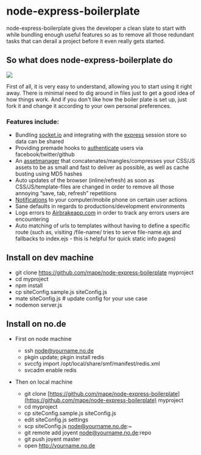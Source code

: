 # node-express-boilerplate

node-express-boilerplate gives the developer a clean slate to start with while bundling enough useful features so as to remove all those redundant tasks that can derail a project before it even really gets started.

## So what does node-express-boilerplate do

<img src="http://mape.me/plate.png">

First of all, it is very easy to understand, allowing you to start using it right away. There is minimal need to dig around in files just to get a good idea of how things work. And if you don't like how the boiler plate is set up, just fork it and change it according to your own personal preferences.

### Features include:

* Bundling [socket.io](http://socket.io/) and integrating with the [express](https://github.com/visionmedia/express) session store so data can be shared
* Providing premade hooks to [authenticate](https://github.com/bnoguchi/everyauth) users via facebook/twitter/github
* An [assetmanager](https://github.com/mape/connect-assetmanager/) that concatenates/mangles/compresses your CSS/JS assets to be as small and fast to deliver as possible, as well as cache busting using MD5 hashes
* Auto updates of the browser (inline/refresh) as soon as CSS/JS/template-files are changed in order to remove all those annoying “save, tab, refresh” repetitions
* [Notifications](http://notifo.com/) to your computer/mobile phone on certain user actions
* Sane defaults in regards to productions/development environments
* Logs errors to [Airbrakeapp.com](http://airbrakeapp.com/pages/home) in order to track any errors users are encountering
* Auto matching of urls to templates without having to define a specific route (such as, visiting /file-name/ tries to serve file-name.ejs and fallbacks to index.ejs - this is helpful for quick static info pages)

## Install on dev machine
* git clone https://github.com/mape/node-express-boilerplate myproject
* cd myproject
* npm install
* cp siteConfig.sample.js siteConfig.js
* mate siteConfig.js # update config for your use case
* nodemon server.js

## Install on no.de
* First on node machine
	* ssh node@yourname.no.de
	* pkgin update; pkgin install redis
	* svccfg import /opt/local/share/smf/manifest/redis.xml
	* svcadm enable redis

* Then on local machine
	* git clone [https://github.com/mape/node-express-boilerplate](https://github.com/mape/node-express-boilerplate) myproject
	* cd myproject
	* cp siteConfig.sample.js siteConfig.js
	* edit siteConfig.js settings
	* scp siteConfig.js node@yourname.no.de:~
	* git remote add joyent node@yourname.no.de:repo
	* git push joyent master
	* open http://yourname.no.de